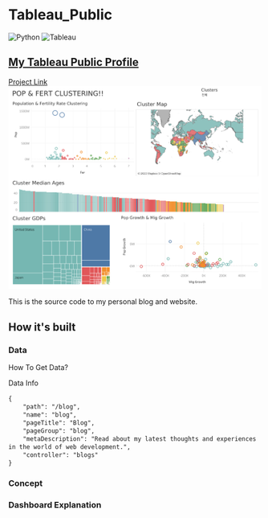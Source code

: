 # Tableau_Public

<img alt="Python" src ="https://img.shields.io/badge/Python-3776AB.svg?&style=for-the-badge&logo=Python&logoColor=white"/>
<img alt="Tableau" src ="https://img.shields.io/badge/Tableau-E97627.svg?&style=for-the-badge&logo=Tableau&logoColor=white"/>

## [My Tableau Public Profile](https://public.tableau.com/app/profile/.67511519/)

[Project Link](https://public.tableau.com/views/VizableWorldPopulation_JH/1_1?:language=ko-KR&:display_count=n&:origin=viz_share_link)
![Project Link]([Vizable]World_Population.png)

This is the source code to my personal blog and website.

## How it's built

### Data

How To Get Data?

Data Info
```
{
    "path": "/blog",
    "name": "blog",
    "pageTitle": "Blog",
    "pageGroup": "blog",
    "metaDescription": "Read about my latest thoughts and experiences in the world of web development.",
    "controller": "blogs"
}
```

### Concept


### Dashboard Explanation


